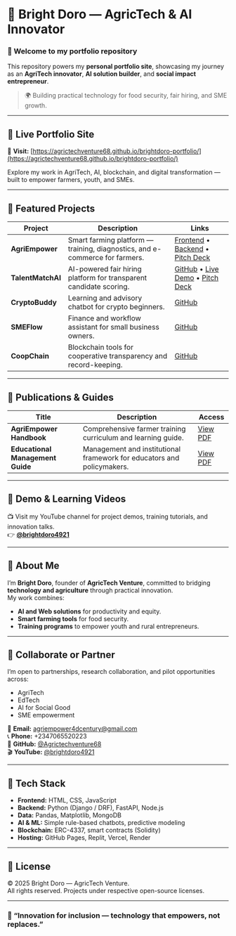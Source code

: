 # 🌾 Bright Doro — AgricTech & AI Innovator

### 👋 Welcome to my portfolio repository
This repository powers my **personal portfolio site**, showcasing my journey as an **AgriTech innovator**, **AI solution builder**, and **social impact entrepreneur**.

> 🌍 Building practical technology for food security, fair hiring, and SME growth.

---

## 🚀 Live Portfolio Site
🔗 **Visit:** [https://agrictechventure68.github.io/brightdoro-portfolio/](https://agrictechventure68.github.io/brightdoro-portfolio/)

Explore my work in AgriTech, AI, blockchain, and digital transformation — built to empower farmers, youth, and SMEs.

---

## 💼 Featured Projects

| Project | Description | Links |
|----------|--------------|--------|
| **AgriEmpower** | Smart farming platform — training, diagnostics, and e-commerce for farmers. | [Frontend](https://agrictechventure68.github.io/agri-empower-frontend/) • [Backend](https://github.com/Agrictechventure68/Smart-farming-platform) • [Pitch Deck](#) |
| **TalentMatchAI** | AI-powered fair hiring platform for transparent candidate scoring. | [GitHub](https://github.com/Agrictechventure68/TalentMatchAI) • [Live Demo](https://replit.com/@brightdoroagric/TalentRankerAI) • [Pitch Deck](https://docs.google.com/presentation/d/12gdHZ5D7G08u91CyYxkRXPrFRrCw2cZaTdXzHpEvmVE/edit?usp=drivesdk) |
| **CryptoBuddy** | Learning and advisory chatbot for crypto beginners. | [GitHub](https://github.com/Agrictechventure68/CryptoBuddy) |
| **SMEFlow** | Finance and workflow assistant for small business owners. | [GitHub](https://github.com/Agrictechventure68/SMEFlow) |
| **CoopChain** | Blockchain tools for cooperative transparency and record-keeping. | [GitHub](https://github.com/Agrictechventure68/CoopChain) |

---

## 📘 Publications & Guides

| Title | Description | Access |
|--------|--------------|---------|
| **AgriEmpower Handbook** | Comprehensive farmer training curriculum and learning guide. | [View PDF](#) |
| **Educational Management Guide** | Management and institutional framework for educators and policymakers. | [View PDF](#) |

---

## 🎥 Demo & Learning Videos

📺 Visit my YouTube channel for project demos, training tutorials, and innovation talks.  
👉 [**@brightdoro4921**](https://youtube.com/@brightdoro4921)

---

## 🧠 About Me

I’m **Bright Doro**, founder of **AgricTech Venture**, committed to bridging **technology and agriculture** through practical innovation.  
My work combines:
- **AI and Web solutions** for productivity and equity.
- **Smart farming tools** for food security.
- **Training programs** to empower youth and rural entrepreneurs.

---

## 🤝 Collaborate or Partner

I’m open to partnerships, research collaboration, and pilot opportunities across:
- AgriTech
- EdTech
- AI for Social Good
- SME empowerment

📩 **Email:** [agriempower4dcentury@gmail.com](mailto:agriempower4dcentury@gmail.com)  
📞 **Phone:** +2347065520223  
🐙 **GitHub:** [@Agrictechventure68](https://github.com/Agrictechventure68)  
🎬 **YouTube:** [@brightdoro4921](https://youtube.com/@brightdoro4921)

---

## 🧩 Tech Stack

- **Frontend:** HTML, CSS, JavaScript  
- **Backend:** Python (Django / DRF), FastAPI, Node.js  
- **Data:** Pandas, Matplotlib, MongoDB  
- **AI & ML:** Simple rule-based chatbots, predictive modeling  
- **Blockchain:** ERC-4337, smart contracts (Solidity)  
- **Hosting:** GitHub Pages, Replit, Vercel, Render  

---

## 📄 License
© 2025 Bright Doro — AgricTech Venture.  
All rights reserved. Projects under respective open-source licenses.

---

### 🌟 “Innovation for inclusion — technology that empowers, not replaces.”